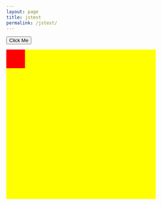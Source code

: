 ```yaml
---
layout: page
title: jstest
permalink: /jstest/
---
```


<html>
<style>
#myContainer {
  width: 400px;
  height: 400px;
  position: relative;
  background: yellow;
}
#myAnimation {
  width: 50px;
  height: 50px;
  position: absolute;
  background-color: red;
}
</style>
<body>

<p>
<button name = "button1">Click Me</button> 
</p>

<div id ="myContainer">
<div id ="myAnimation"></div>
</div>

<script type = "text/javascript" src = "assets/movingBox.js">
button1.onclick = myMove(jstest.md);
</script>

</body>
</html>

